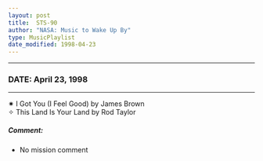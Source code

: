```yaml
---
layout: post
title:  STS-90
author: "NASA: Music to Wake Up By"
type: MusicPlaylist
date_modified: 1998-04-23
---
```


----
### DATE: April 23, 1998
----
✷ I Got You (I Feel Good) by James Brown  &nbsp;<br />✧ This Land Is Your Land by Rod Taylor

##### Comment:
* No mission comment
